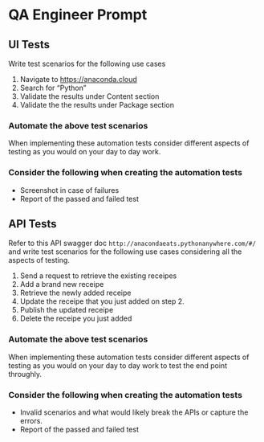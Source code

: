 # QA Engineer Prompt

## UI Tests 
Write test scenarios for the following use cases

1. Navigate to https://anaconda.cloud
2. Search for “Python” 
3. Validate the results under Content section
4. Validate the the results under Package section

### Automate the above test scenarios

When implementing these automation tests consider different aspects of testing as you would on your day to day work. 

### Consider the following when creating the automation tests  
- Screenshot  in case of failures
- Report of the passed and failed test


## API Tests 
Refer to this API swagger doc `http://anacondaeats.pythonanywhere.com/#/` and write test scenarios for the following use cases considering all the aspects of testing.

1. Send a request to retrieve the existing receipes
2. Add a brand new receipe 
3. Retrieve the newly added receipe
4. Update the receipe that you just added on step 2.
3. Publish the updated receipe
4. Delete the receipe you just added

### Automate the above test scenarios

When implementing these automation tests consider different aspects of testing as you would on your day to day work to test the end point throughly. 

### Consider the following when creating the automation tests  
- Invalid scenarios and what would likely break the APIs or capture the errors.
- Report of the passed and failed test